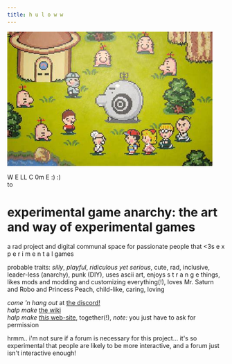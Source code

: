 ```yaml
---
title: h u l o w w
---
```


![](earthbound-mr-saturns.jpg?raw=true)

W E LL C 0m E :) :)  
to  
# experimental game anarchy: the art and way of experimental games
a rad project and digital communal space for passionate people that <3s e x p e r i m e n t a l games

probable traits: *silly*, *playful*, *ridiculous yet serious*, cute, rad, inclusive, leader-less (anarchy), punk (DIY), uses ascii art, enjoys s t r a n g e things, likes mods and modding and customizing everything(!), loves Mr. Saturn and Robo and Princess Peach, child-like, caring, loving

*come 'n hang out* at [the discord!](https://discord.gg/BsUq9n3)  
*halp make* [the wiki](https://github.com/Rahil627/experimental-game-anarchy/wiki)  
*halp make* [*this* web-site](https://github.com/Rahil627/experimental-game-anarchy/), together(!), *note:* you just have to ask for permission

hrmm.. i'm not sure if a forum is necessary for this project... it's so experimental that people are likely to be more interactive, and a forum just isn't interactive enough!
